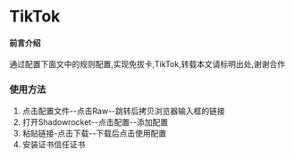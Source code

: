 # TikTok

#### 前言介绍
通过配置下面文中的规则配置,实现免拔卡,TikTok,转载本文请标明出处,谢谢合作

### 使用方法

1.  点击配置文件--点击Raw--跳转后拷贝浏览器输入框的链接
2.  打开Shadowrocket--点击配置--添加配置
3.  粘贴链接-点击下载--下载后点击使用配置
4.  安装证书信任证书

